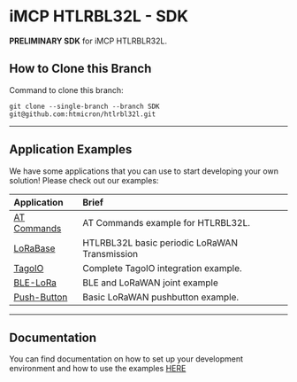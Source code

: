 # iMCP HTLRBL32L - SDK

**PRELIMINARY SDK** for iMCP HTLRBLR32L.

## How to Clone this Branch

Command to clone this branch:
```
git clone --single-branch --branch SDK git@github.com:htmicron/htlrbl32l.git
```
<hr>

## Application Examples

We have some applications that you can use to start developing your own solution! Please check out our examples:

| Application        | Brief                                                          |
|:-------------------|:---------------------------------------------------------------|
| [AT Commands](Applications/Projects/HTLRBL32L-AT-Commands) | AT Commands example for HTLRBL32L. |
| [LoRaBase](Applications/Projects/LoRaBase) | HTLRBL32L basic periodic LoRaWAN Transmission |
| [TagoIO](Applications/Projects/LoRaWAN_TagoIO_DashBoard) | Complete TagoIO integration example. |
| [BLE-LoRa](Applications/Projects/PushButton_LoRaWAN-Bluetooth) | BLE and LoRaWAN joint example |
| [Push-Button](Applications/Projects/PushButton_LoRaWAN) | Basic LoRaWAN pushbutton example. |


<hr>

## Documentation
You can find documentation on how to set up your development environment and how to use the examples [HERE](Documentation)
